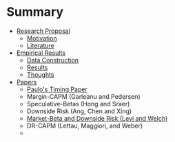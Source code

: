 # Summary


* [Research Proposal](../chapter-1/README.md)
  * [Motivation](../chapter-1/motivation.md)
  * [Literature](../chapter-1/literature.md)
* [Empirical Results](../chapter-2/README.md)
  * [Data Construction](../chapter-2/dataConstruction.md)
  * [Results](../chapter-2/results.md)
  * [Thoughts](../chapter-2/thoughts.md)
* [Papers](../chapter-3/README.md)
  *  [Paulo's Timing Paper](../chapter-3/paper1.md)
  *  Margin-CAPM (Garleanu and Pedersen)
  *  Speculative-Betas (Hong and Sraer)
  *  Downside Risk (Ang, Chen and Xing)
  *  [Market-Beta and Downside Risk (Levi and Welch)](../chapter-3/paper5.md)
  *  DR-CAPM (Lettau, Maggiori, and Weber)
  *  


